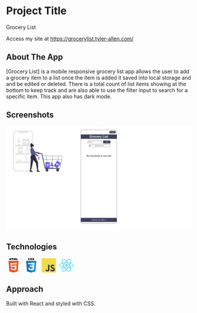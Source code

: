 # Project Title

Grocery List

Access my site at https://grocerylist.tyler-allen.com/

## About The App

[Grocery List] is a mobile responsive grocery list app allows the user to add a grocery item to a list once the item is added it saved into local storage and and be edited or deleted. There is a total count of list items showing at the bottom to keep track and are also able to use the filter input to search for a specific item. This app also has dark mode.

## Screenshots

![](grocery-list/screenshots/screenshot1.png)

## Technologies

<img src="https://github.com/devicons/devicon/blob/master/icons/html5/html5-original-wordmark.svg" title="html5" alt="html5" width="40" height="40"/>&nbsp;
<img src="https://github.com/devicons/devicon/blob/master/icons/css3/css3-original-wordmark.svg" title="css3" alt="css3" width="40" height="40"/>&nbsp;
<img src="https://github.com/devicons/devicon/blob/master/icons/javascript/javascript-original.svg" title="javascript" alt="javascript" width="40" height="40"/>&nbsp;
<img src="https://github.com/devicons/devicon/blob/master/icons/react/react-original.svg" title="React" alt="React" width="40" height="40"/>&nbsp;

## Approach

Built with React and styled with CSS.
